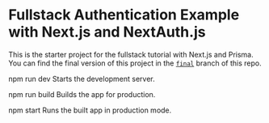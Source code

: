 # Fullstack Authentication Example with Next.js and NextAuth.js

This is the starter project for the fullstack tutorial with Next.js and Prisma. You can find the final version of this project in the [`final`](https://github.com/prisma/blogr-nextjs-prisma/tree/final) branch of this repo.

npm run dev
Starts the development server.

npm run build
Builds the app for production.

npm start
Runs the built app in production mode.
